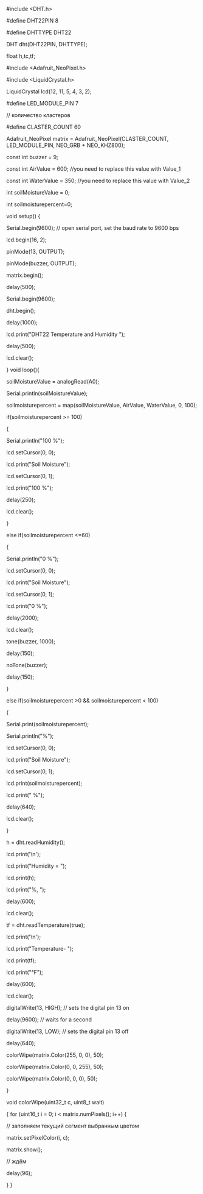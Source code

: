 #include <DHT.h>

#define DHT22PIN 8

#define DHTTYPE DHT22

DHT dht(DHT22PIN, DHTTYPE);

float h,tc,tf;

#include <Adafruit_NeoPixel.h>

#include <LiquidCrystal.h>

LiquidCrystal lcd(12, 11, 5, 4, 3, 2);

#define LED_MODULE_PIN    7

// количество кластеров

#define CLASTER_COUNT     60

Adafruit_NeoPixel matrix = Adafruit_NeoPixel(CLASTER_COUNT, LED_MODULE_PIN, NEO_GRB + NEO_KHZ800);

const int buzzer = 9;

const int AirValue = 600;   //you need to replace this value with Value_1

const int WaterValue = 350;  //you need to replace this value with Value_2

int soilMoistureValue = 0;

int soilmoisturepercent=0;

void setup() {

Serial.begin(9600); // open serial port, set the baud rate to 9600 bps

lcd.begin(16, 2);

pinMode(13, OUTPUT);



pinMode(buzzer, OUTPUT);

matrix.begin();



delay(500);

Serial.begin(9600);

dht.begin();

delay(1000);

lcd.print("DHT22 Temperature and Humidity ");

delay(500);

lcd.clear();
    
}
void loop(){ 

soilMoistureValue = analogRead(A0);  

Serial.println(soilMoistureValue);

soilmoisturepercent = map(soilMoistureValue, AirValue, WaterValue, 0, 100);

if(soilmoisturepercent >= 100)

{

Serial.println("100 %");

lcd.setCursor(0, 0);

lcd.print("Soil Moisture");

lcd.setCursor(0, 1);

lcd.print("100 %");

delay(250);

lcd.clear();

}

else if(soilmoisturepercent <=60)

{

Serial.println("0 %");

lcd.setCursor(0, 0);

lcd.print("Soil Moisture");

lcd.setCursor(0, 1);

lcd.print("0 %");

delay(2000);

lcd.clear();

tone(buzzer, 1000);

delay(150);

noTone(buzzer);

delay(150);

}

else if(soilmoisturepercent >0 && soilmoisturepercent < 100)

{

Serial.print(soilmoisturepercent);

Serial.println("%");

lcd.setCursor(0, 0);

lcd.print("Soil Moisture");

lcd.setCursor(0, 1);

lcd.print(soilmoisturepercent);

lcd.print(" %");

delay(640);

lcd.clear();

}  

  h = dht.readHumidity();
    
  lcd.print('\n');

lcd.print("Humidity = ");

lcd.print(h);

lcd.print("%,  ");

delay(600);

lcd.clear();

tf = dht.readTemperature(true);

lcd.print('\n');

lcd.print("Temperature- ");

lcd.print(tf);

lcd.print("°F");

delay(600);

lcd.clear();

digitalWrite(13, HIGH); // sets the digital pin 13 on
  
  delay(9600);            // waits for a second
  
  digitalWrite(13, LOW);  // sets the digital pin 13 off
  
  delay(640); 
  
  colorWipe(matrix.Color(255, 0, 0), 50);
  
  colorWipe(matrix.Color(0, 0, 255), 50);
  
  colorWipe(matrix.Color(0, 0, 0), 50);

}

void colorWipe(uint32_t c, uint8_t wait)

{
  for (uint16_t i = 0; i < matrix.numPixels(); i++) {

// заполняем текущий сегмент выбранным цветом

matrix.setPixelColor(i, c);

matrix.show();

// ждём

delay(96);

}
}

